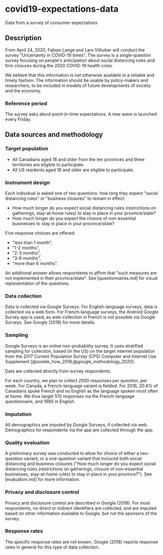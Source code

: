 # covid19-expectations-data
Data from a survey of consumer expectations

## Description

From April 24, 2020, Fabian Lange and Lars Vilhuber will conduct the survey "Uncertainty in COVID-19 times". The survey is a single-question survey focusing on people's anticipation about social distancing rules and firm closures during the 2020 COVID-19 health crisis. 

We believe that this information is not otherwise available in a reliable and timely fashion. The information should be usable by policy-makers and researchers, to be included in models of future developments of society and the economy.

### Reference period

The survey asks about point-in-time expectations. A new wave is launched every Friday.

## Data sources and methodology

### Target population

- All Canadians aged 18 and older from the ten provinces and three territories are eligible to participate.
- All US residents aged 18 and older are eligible to participate.

### Instrument design

Each individual is asked one of two questions: how long they expect "social distancing rules" or "business closures" to remain in effect:

- How much longer do you expect social distancing rules (restrictions on gatherings, stay-at-home rules) to stay in place in your province/state?
- How much longer do you expect the closure of non-essential businesses to stay in place in your province/state?

Five response choices are offered: 

- "less than 1 month", 
- "1-2 months", 
- "2-3 months", 
- "3-6 months", 
- "more than 6 months". 

An additional answer allows respondents to affirm that "such measures are not implemented in their province/state". See [questionnaires.md] for visual representation of the questions. 

### Data collection

Data is collected via Google Surveys. For English-language surveys, data is collected via a web form. For French-language surveys, the Android Google Survey app is used, as web-collection in French is not possible via Google Surveys. See Google (2018) for more details.

### Sampling

Google Surveys is an online non-probability survey. It uses  stratified sampling for collection, based (in the US) on the target internet population from the  2017 Current Population Survey (CPS) Computer and Internet Use Supplement [@sostek_how_2018;@google_methodology_2020]. 

Data are collected directly from survey respondents.

For each country, we plan to collect 2500 responses per question, per week. For Canada, a French-language variant is fielded. For 2016, 20.4% of Canadians spoke French and no English as the language spoken most often at home. We thus target 510 responses via the French-language questionnaire, and 1990 in English.

### Imputation

All demographics are imputed by Google Surveys, if collected via web. Demographics for respondents via the app are collected through the app. 

### Quality evaluation

A preliminary survey was conducted to allow for choice of either a two-question variant, or a one-question variant that incluced both social distancing and business closures ("How much longer do you expect social distancing rules (restrictions on gatherings, closure of non-essential businesses, stay-at-home rules) to stay in place in your province?"). See [evaluation.md] for more information. 

### Privacy and disclosure control

Privacy and disclosure control are described in Google (2018). For most respondents, no direct or indirect identifiers are collected, and are imputed based on other information available to Google, but not the sponsors of the survey. 

### Response rates

The specific response rates are not known. Google (2018) reports response rates in general for this type of data collection.
